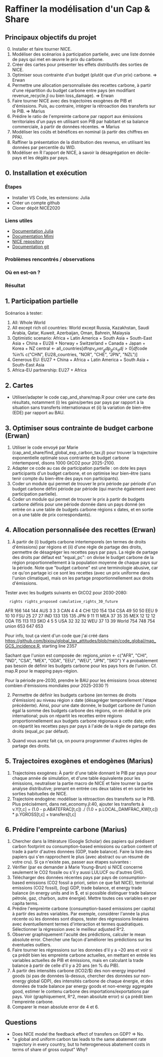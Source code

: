 # Raffiner la modélisation d'un Cap & Share

## Principaux objectifs du projet

0. Installer et faire tourner NICE.
1. Modéliser des scénarios à participation partielle, avec une liste donnée de pays qui met en œuvre le prix du carbone.
2. Créer des cartes pour présenter les effets distributifs des sorties de NICE.
3. Optimiser sous contrainte d'un budget (plutôt que d'un prix) carbone. => Erwan
4. Permettre une allocation personnalisée des recettes carbone, à partir d'une répartition du budget carbone entre pays (en modifiant revenue_recycle.jl ou bien loss_damage). => Erwan
5. Faire tourner NICE avec des trajectoires exogènes de PIB et d'émissions. Puis, au contraire, intégrer la rétroaction des transferts sur le PIB. => Marius
6. Prédire le ratio de l'empreinte carbone par rapport aux émissions territoriales d'un pays en utilisant son PIB par habitant et sa balance commerciale, à partir de données récentes. => Marius
7. Modéliser les coûts et bénéfices en nominal (à partir des chiffres en PPA).
8. Raffiner la présentation de la distribution des revenus, en utilisant les données par percentile du WID. 
9. Modéliser en R l'apport de NICE, à savoir la désagrégation en décile-pays et les dégâts par pays.


## 0. Installation et exécution

### Étapes
- Installer VS Code, les extensions: Julia
- Créer un compte github
- Cloner dépôt NICE2020

### Liens utiles
- [Documentation Julia](https://docs.julialang.org/en/v1/manual/getting-started/)
- [Documentation Mimi](https://www.mimiframework.org/Mimi.jl/stable/tutorials/tutorial_1/#Tutorial-1:-Install-Mimi-1)
- [NICE repository](https://github.com/bixiou/NICE2020)
- [Documentation git](https://git-scm.com/book/en/v2)

### Problèmes rencontrés / observations

### Où en est-on ?

### Résultat


## 1. Participation partielle
Scénarios à tester:
1. All: Whole World
2. All except rich oil countries: World except Russia, Kazakhstan, Saudi Arabia, Qatar, Kuweit, Azerbaijan, Oman, Bahrein, Malaysia
3. Optimistic scenario: Africa + Latin America + South Asia + South-East Asia + China + EU28 + Norway + Switzerland + Canada + Japan + Korea + NZ
central <- all_countries[df$npv_over_gdp_gcs_adj > 0 | df$code %in% c("CHN", EU28_countries, "NOR", "CHE", "JPN", "NZL")]
4. Generous EU: EU27 + China + Africa + Latin America + South Asia + South-East Asia
5. Africa-EU partnership: EU27 + Africa


## 2. Cartes
- Utiliser/adapter le code cap_and_share/map.R pour créer une carte des résultats, notamment (i) les gains/pertes par pays par rapport à la situation sans transferts internationaux et (ii) la variation de bien-être (EDE) par rapport au BAU.


## 3. Optimiser sous contrainte de budget carbone (Erwan)
1. Utiliser le code envoyé par Marie (cap_and_share/find_global_exp_carbon_tax.jl) pour trouver la trajectoire exponentielle optimale sous contrainte de budget carbone intertemporel, disons 1000 GtCO2 pour 2025-2100.
2. Adapter ce code au cas de participation partielle : on dote les pays participants d'un budget carbone, et on optimise leur bien-être (sans tenir compte du bien-être des pays non participants).
3. Coder un module qui permet de trouver le prix période par période d'un budget carbone défini période par période (qui marche également avec participation partielle).
4. Coder un module qui permet de trouver le prix à partir de budgets carbone définis pour une période donnée dans un pays donné (en entrée on a une table de budgets carbone régions x dates, et en sortie on a une table de prix correspondants). 


## 4. Allocation personnalisée des recettes (Erwan)
1. À partir de (i) budgets carbone intertemporels (en termes de droits d'émissions) par régions et (ii) d'une règle de partage des droits, permettre de désagréger les recettes pays par pays. La règle de partage des droits par défaut est "equal_pc": on divise le budget carbone de la région proportionnellement à la population moyenne de chaque pays sur la période. Note que "budget carbone" est une terminologie abusive, car ce qu'on partage ici ce sont les recettes (avec un prix uniforme dans l'union climatique), mais on les partage proportionnellement aux droits d'émissions.

Tester avec les budgets suivants en GtCO2 pour 2030-2080: 

      rights rights_proposed cumulative_rights_30_future
AFR      166             144                         144
AUS        3               3                           3
CAN        4               4                           4
CHI      120             154                         134
CSA       49              50                          50
EEU        9              10                          10
FSU       25              27                          27
IND      133             135                         135
JPN        9              11                          11
MEA       37              35                          35
MEX       12              12                          12
ODA      115             113                         113
SKO        4               5                           5
USA       32              32                          32
WEU       37              13                          39
World    754             748                         754
union    653             647                         653

Pour info, tout ça vient d'un code que j'ai créé dans https://github.com/bixiou/global_tax_attitudes/blob/main/code_global/map_GCS_incidence.R, starting line 2357

Sachant que l'union est composée de:
regions_union <- c("AFR", "CHI", "IND", "CSA", "MEX", "ODA", "EEU", "WEU", "JPN", "SKO") 
Y a probablement pas besoin de définir les budgets carbone pour les pays hors de l'union.
Cf. map.R pour le mapping pays-région.

Pour la période pre-2030, prendre le BAU pour les émissions (vous obtenez combien d'émissions mondiales pour 2025-2030 ?)

2. Permettre de définir les budgets carbone (en termes de droits d'émission) au niveau région x date (désagréger temporellement l'étape précédente). Ainsi, pour une date donnée, le budget carbone de l'union égal la somme des budgets carbone des régions, on en déduit le prix international; puis on répartit les recettes entre régions proportionnellement aux budgets carbone régionaux à cette date; enfin on répartit les recettes pays par pays à l'aide de la règle de partage des droits (equal_pc par défaut).

3. Quand vous aurez fait ça, on pourra programmer d'autres règles de partage des droits.


## 5. Trajectoires exogènes et endogènes (Marius)
1. Trajectoires exogènes: À partir d'une table donnant le PIB par pays pour chaque année de simulation, et d'une table équivalente pour les émissions, neutraliser la partie macro de NICE et faire tourner la partie analyse distributive; prenant en entrée ces deux tables et en sortie les sorties habituelles de NICE.
2. Trajectoire endogène: modéliser la rétroaction des transferts sur le PIB. Plus précisément, dans net_economy.jl:40, ajouter les transferts à v.Y[t,c] = (1.0 - p.ABATEFRAC[t,c]) ./ (1.0 + p.LOCAL_DAMFRAC_KW[t,c]) * p.YGROSS[t,c] + transfers[t,c]


## 6. Prédire l'empreinte carbone (Marius)
1. Chercher dans la littérature (Google Scholar) des papiers qui prédisent carbon footprint ou consumption-based emissions ou carbon content of trade à partir d'autres données (GDP, trade balance). Faire la liste des papiers qui s'en rapprochent le plus (avec abstract ou un résumé de votre cru). Si ça n'existe pas, passer aux étapes suivantes :
2. Vérifier (par ex demander à Marie Young-Brun) si NICE concerne seulement le CO2 fossile ou s'il y aussi LULUCF ou d'autres GHG.
3. Télécharger des données récentes pays par pays de consumption-based emissions (CO2 fossil a priori, selon ce que fait NICE), territorial emissions (CO2 fossil), (log) GDP, trade balance, et energy trade balance (in energy units and in $, et si possible distinguer trade balance pétrole, gaz, charbon, autre énergie). Mettre toutes ces variables en per capita terms.
4. Prédire l'empreinte carbone (consumption-based emissions per capita) à partir des autres variables. Par exemple, considérer l'année la plus récente où les données sont dispos, tester des régressions linéaires avec éventuellement termes d'interaction et termes quadratiques. Sélectionner la régression avec le meilleur adjusted R^2.
5. Observer graphiquement l'acuité des prédictions, calculer le mean absolute error. Chercher une façon d'améliorer les prédictions sur les éventueles outliers.
6. Faire tourner les régressions sur les données d'il y a ~20 ans et voir si ça prédit bien les empreinte carbone actuelles, en mettant en entrée les variables actuelles de PIB et émissions, mais en calculant la trade balance à partir de celle d'il y a 20 ans (en % du PIB).
7. À partir des intensités carbone (tCO2/$) des non-energy imported goods (si pas de données là-dessus, chercher des données sur non-energy global GDP), des intensités carbone de chaque énergie, et des données de trade balance par energy goods et non-energy aggregate good, estimer le contenu carbone des importations/exportations par pays. Voir (graphiquement, R^2, mean absolute error) si ça prédit bien l'empreinte carbone.
8. Comparer le mean absolute error de 4 et 6.


## Questions 
- Does NICE model the feedback effect of transfers on GDP? => No.
- "a global and uniform carbon tax leads to the same abatement rate trajectory in every country, but to heterogeneous abatement costs in terms of share of gross output" Why?